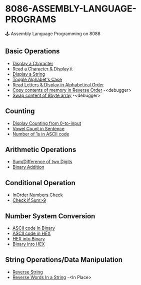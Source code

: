 # 8086-ASSEMBLY-LANGUAGE-PROGRAMS

 🕹️ Assembly Language Programming on 8086
 ## Basic Operations
 - [Display a Character](https://github.com/MubashraIftikhar/COAL/blob/main/Basic%20Operations/Input_Character.asm)
 - [Read a Character & Display it](https://github.com/MubashraIftikhar/COAL/blob/main/Basic%20Operations/Output_Character.asm)
 - [Display a String](https://github.com/MubashraIftikhar/COAL/blob/main/Basic%20Operations/Output_String.asm)
 - [Toggle Alphabet's Case](https://github.com/MubashraIftikhar/COAL/blob/main/Basic%20Operations/Toggle%20Alphabet's%20Case.asm)
 - [Read Letters & Display in Alphabetical Order](https://github.com/MubashraIftikhar/COAL/blob/main/Basic%20Operations/Alphabetical%20order.asm)
 - [Copy contents of memory in Reverse Order](https://github.com/MubashraIftikhar/COAL/blob/main/Basic%20Operations/copy_debugger.docx) -<<debugger>debugger>
 - [Swap content of 8byte array](https://github.com/MubashraIftikhar/COAL/blob/main/Basic%20Operations/swap_debugger.docx) -<<debugger>debugger>
 ## Counting
 - [Display Counting from 0-to-input](https://github.com/MubashraIftikhar/COAL/blob/main/Counting/Counting.asm)
 - [Vowel Count in Sentence](https://github.com/MubashraIftikhar/COAL/blob/main/Counting/Vowel%20Count.asm)
 - [Number of 1s in ASCII code](https://github.com/MubashraIftikhar/COAL/blob/main/Counting/ASCII%20to%20Binary.asm)
 ## Arithmetic Operations
 - [Sum/Difference of two Digits](https://github.com/MubashraIftikhar/COAL/blob/main/Arithmetic%20Operation/Sum-Difference.asm)
 - [Binary Addition](https://github.com/MubashraIftikhar/COAL/blob/main/Arithmetic%20Operation/Binary%20Addition.asm)
 ## Conditional Operation
   - [InOrder Numbers Check](https://github.com/MubashraIftikhar/COAL/blob/main/Conditional%20Operations/InOrder%20Numbers.asm)
   - [Check if Sum>9](https://github.com/MubashraIftikhar/COAL/blob/main/Conditional%20Operations/Check%20Sum.asm)
 ## Number System Conversion
 - [ASCII code in Binary](https://github.com/MubashraIftikhar/COAL/blob/main/Number%20System/ASCII%20to%20Binary.asm)
 - [ASCII code in HEX](https://github.com/MubashraIftikhar/COAL/blob/main/Number%20System/ASCII%20into%20HEX.asm)
 - [HEX into Binary](https://github.com/MubashraIftikhar/COAL/blob/main/Number%20System/HEX%20to%20Binary.asm)
 - [Binary into HEX](https://github.com/MubashraIftikhar/COAL/blob/main/Number%20System/Binary%20to%20HEX.asm)
 ## String Operations/Data Manipulation
 - [Reverse String](https://github.com/MubashraIftikhar/COAL/blob/main/Data%20Manipulation/reverse%20String.asm)
 - [Reverse Words In a String](https://github.com/MubashraIftikhar/COAL/blob/main/Data%20Manipulation/Reverse%20Word.asm) -<<debugger>In Place>
